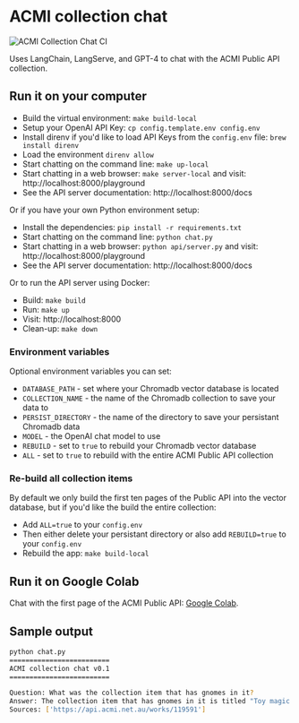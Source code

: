 # ACMI collection chat

![ACMI Collection Chat CI](https://github.com/ACMILabs/collection-chat/workflows/ACMI%20Collection%20Chat%20CI/badge.svg)

Uses LangChain, LangServe, and GPT-4 to chat with the ACMI Public API collection.

## Run it on your computer

* Build the virtual environment: `make build-local`
* Setup your OpenAI API Key: `cp config.template.env config.env`
* Install direnv if you'd like to load API Keys from the `config.env` file: `brew install direnv`
* Load the environment `direnv allow`
* Start chatting on the command line: `make up-local`
* Start chatting in a web browser: `make server-local` and visit: http://localhost:8000/playground
* See the API server documentation: http://localhost:8000/docs

Or if you have your own Python environment setup:

* Install the dependencies: `pip install -r requirements.txt`
* Start chatting on the command line: `python chat.py`
* Start chatting in a web browser: `python api/server.py` and visit: http://localhost:8000/playground
* See the API server documentation: http://localhost:8000/docs

Or to run the API server using Docker:

* Build: `make build`
* Run: `make up`
* Visit: http://localhost:8000
* Clean-up: `make down`

### Environment variables

Optional environment variables you can set:

* `DATABASE_PATH` - set where your Chromadb vector database is located
* `COLLECTION_NAME` - the name of the Chromadb collection to save your data to
* `PERSIST_DIRECTORY` - the name of the directory to save your persistant Chromadb data
* `MODEL` - the OpenAI chat model to use
* `REBUILD` - set to `true` to rebuild your Chromadb vector database
* `ALL` - set to `true` to rebuild with the entire ACMI Public API collection

### Re-build all collection items

By default we only build the first ten pages of the Public API into the vector database, but if you'd like the build the entire collection:

* Add `ALL=true` to your `config.env`
* Then either delete your persistant directory or also add `REBUILD=true` to your `config.env`
* Rebuild the app: `make build-local`

## Run it on Google Colab

Chat with the first page of the ACMI Public API: [Google Colab](https://colab.research.google.com/drive/1RLe2LliEE63KaQgxXDv3xccmxCYpmmPx).

## Sample output

```bash
python chat.py
=========================
ACMI collection chat v0.1
=========================

Question: What was the collection item that has gnomes in it?
Answer: The collection item that has gnomes in it is titled "Toy magic lantern slide (Gnomes in umbrellas on water)". It is a work from Germany, circa 1900, and was last on display at ACMI: Gallery 1 on June 23, 2023. The item is categorized under the curatorial section "The Story of the Moving Image → Moving Pictures → MI-02. Play and Illusion → MI-02-C01 → Panel C8" and has measurements of 3.5 x 14.3cm. It is a 2D Object, specifically a Glass slide/Pictorial.
Sources: ['https://api.acmi.net.au/works/119591']
```
